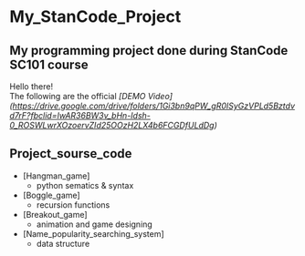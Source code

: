 # My_StanCode_Project
## My programming project done during StanCode SC101 course
Hello there! \
The following are the official *[DEMO Video] (https://drive.google.com/drive/folders/1Gi3bn9qPW_gR0ISyGzVPLd5Bztdvd7rF?fbclid=IwAR36BW3v_bHn-Idsh-0_ROSWLwrXOzoervZId25OOzH2LX4b6FCGDfULdDg)*

## Project_sourse_code

- [Hangman_game] 
  - python sematics & syntax 
- [Boggle_game] 
  - recursion functions 
- [Breakout_game] 
  - animation and game designing 
- [Name_popularity_searching_system] 
  - data structure 
